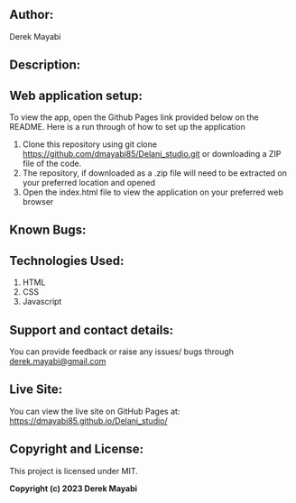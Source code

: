 ## Author:
Derek Mayabi
## Description:
 
## Web application setup:
To view the app, open the Github Pages link provided below on the README. Here is a run through of how to set up the application
1.	Clone this repository using git clone https://github.com/dmayabi85/Delani_studio.git or downloading a ZIP file of the code.
2.	The repository, if downloaded as a .zip file will need to be extracted on your preferred location and opened
3.	Open the index.html file to view the application on your preferred web browser
## Known Bugs:

## Technologies Used:
1.	HTML
2.	CSS
3.	Javascript
## Support and contact details:
You can provide feedback or raise any issues/ bugs through derek.mayabi@gmail.com
## Live Site:
You can view the live site on GitHub Pages at: https://dmayabi85.github.io/Delani_studio/
## Copyright and License:
This project is licensed under MIT.

**Copyright (c) 2023 Derek Mayabi**
